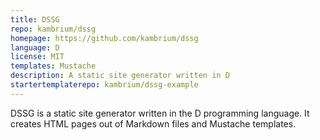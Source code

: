 ```yaml
---
title: DSSG
repo: kambrium/dssg
homepage: https://github.com/kambrium/dssg
language: D
license: MIT
templates: Mustache
description: A static site generator written in D
startertemplaterepo: kambrium/dssg-example
---
```


DSSG is a static site generator written in the D programming language. It creates HTML pages out of Markdown files and Mustache templates.
